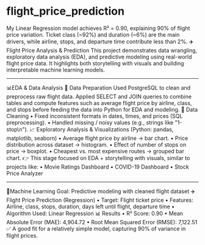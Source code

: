 # flight_price_prediction
My Linear Regression model achieves R² = 0.90, explaining 90% of flight price variation. Ticket class (~92%) and duration (~6%) are the main drivers, while airline, stops, and departure time contribute less than 2%.
✈️ Flight Price Analysis & Prediction
This project demonstrates data wrangling, exploratory data analysis (EDA), and predictive modeling using real-world flight price data. It highlights both storytelling with visuals and building interpretable machine learning models.
________________________________________
📊EDA & Data Analysis
📌 Data Preparation
Used PostgreSQL to clean and preprocess raw flight data.
Applied SELECT and JOIN queries to combine tables and compute features such as average flight price by airline, class, and stops before feeding the data into Python for EDA and modeling.
🔧 Data Cleaning
•	Fixed inconsistent formats in dates, times, and prices (SQL preprocessing).
•	Handled missing / noisy values (e.g., strings like "1-stop\n").
📈 Exploratory Analysis & Visualizations (Python: pandas, matplotlib, seaborn)
•	Average flight price by airline → bar chart.
•	Price distribution across dataset → histogram.
•	Effect of number of stops on price → boxplot.
•	Cheapest vs. most expensive routes → grouped bar chart.
👉 This stage focused on EDA + storytelling with visuals, similar to projects like:
•	Movie Ratings Dashboard
•	COVID-19 Dashboard
•	Stock Price Analyzer
________________________________________
🤖Machine Learning
Goal: Predictive modeling with cleaned flight dataset
✈️ Flight Price Prediction (Regression)
•	Target: Flight ticket price
•	Features: Airline, class, stops, duration, days left until flight, departure time
•	Algorithm Used: Linear Regression
📊 Results
•	R² Score: 0.90
•	Mean Absolute Error (MAE): 4,904.72
•	Root Mean Squared Error (RMSE): 7,122.51
✅ A good fit for a relatively simple model, capturing 90% of variance in flight prices.

